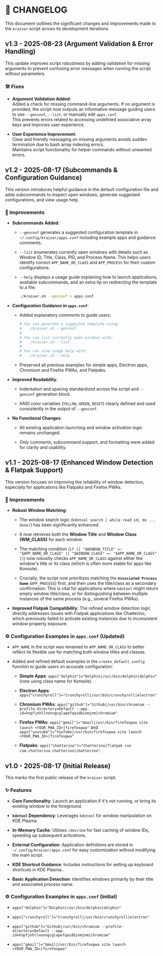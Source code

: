 # 📝 CHANGELOG

This document outlines the significant changes and improvements made to the `kraiser` script across its development iterations.

## v1.3 - 2025-08-23 (Argument Validation & Error Handling)

This update improves script robustness by adding validation for missing arguments to prevent confusing error messages when running the script without parameters.

### 🛠 Fixes

- **Argument Validation Added**:  
  Added a check for missing command-line arguments. If no argument is provided, the script now outputs an informative message guiding users to use `--genconf`, `--list`, or manually edit `apps.conf`.  
  This prevents errors related to accessing undefined associative array keys and improves user experience.

- **User Experience Improvement**:  
  Clear and friendly messaging on missing arguments avoids sudden termination due to bash array indexing errors.  
  Maintains script functionality for helper commands without unwanted errors.

## v1.2 - 2025-08-17 (Subcommands & Configuration Guidance)

This version introduces helpful guidance in the default configuration file and adds subcommands to inspect open windows, generate suggested configurations, and view usage help.

### 🚀 Improvements

* **Subcommands Added**:

  * `--genconf` generates a suggested configuration template in `~/.config/kraiser/apps.conf` including example apps and guidance comments.

  * `--list` enumerates currently open windows with details such as Window ID, Title, Class, PID, and Process Name. This helps users identify correct `APP_NAME_OR_CLASS` and `APP_PROCESS` for their custom configurations.

  * `--help` displays a usage guide explaining how to launch applications, available subcommands, and an extra tip on redirecting the template to a file:
  
    ```bash
    ./kraiser.sh --genconf > apps.conf
    ```

* **Configuration Guidance in `apps.conf`**:

  * Added explanatory comments to guide users:

    ```bash
    # You can generate a suggested template using:
    #   ./kraiser.sh --genconf
    #
    # You can list currently open windows with:
    #   ./kraiser.sh --list
    #
    # You can view usage help with:
    #   ./kraiser.sh --help
    ```

  * Preserved all previous examples for simple apps, Electron apps, Chromium and Firefox PWAs, and Flatpaks.

* **Improved Readability**:

  * Indentation and spacing standardized across the script and `--genconf` generation block.

  * ANSI color variables (`YELLOW`, `GREEN`, `RESET`) clearly defined and used consistently in the output of `--genconf`.

* **No Functional Changes**:

  * All existing application launching and window activation logic remains unchanged.

  * Only comments, subcommand support, and formatting were added for clarity and usability.

## v1.1 - 2025-08-17 (Enhanced Window Detection & Flatpak Support)

This version focuses on improving the reliability of window detection, especially for applications like Flatpaks and Firefox PWAs.

### 🚀 Improvements

* **Robust Window Matching**:

  * The window search logic (`kdotool search | while read id; do ... done)`) has been significantly enhanced.

  * It now retrieves both the **Window Title** and **Window Class (WM_CLASS)** for each window.

  * The matching condition (`if [[ "$WINDOW_TITLE" =~ "$APP_NAME_OR_CLASS" || "$WINDOW_CLASS" =~ "$APP_NAME_OR_CLASS" ]]`) now robustly checks `APP_NAME_OR_CLASS` against either the window's title or its class (which is often more stable for apps like Konsole).

  * Crucially, the script now prioritizes matching the **`Associated Process Name`** (`APP_PROCESS`) first, and then uses the title/class as a secondary confirmation. This is vital for applications where `kdotool` might return empty window title/class, or for distinguishing between multiple instances of the same process (e.g., several Firefox PWAs).

* **Improved Flatpak Compatibility**: The refined window detection logic directly addresses issues with Flatpak applications like Chatterino, which previously failed to activate existing instances due to inconsistent window property exposure.


### ⚙️ Configuration Examples in `apps.conf` (Updated)

* `APP_NAME` in the script was renamed to `APP_NAME_OR_CLASS` to better reflect its flexible use for matching both window titles and classes.

* Added and refined default examples in the `create_default_config` function to guide users on accurate configuration:

  * **Simple Apps**: `apps["dolphin"]="Dolphin|/usr/bin/dolphin|dolphin"` (now using class name for Konsole).

  * **Electron Apps**: `apps["crunchyroll"]="Crunchyroll|/usr/bin/crunchyroll|electron"`

  * **Chromium PWAs**: `apps["github"]="Github|/usr/bin/chromium --profile-directory=Default --app-id=hnpfjnhllnonngcglapefqaidbinmjnm|chromium"`

  * **Firefox PWAs**: `apps["gmail"]="Gmail|/usr/bin/firefoxpwa site launch <YOUR_PWA_ID>|firefoxpwa"` and `apps["youtube"]="YouTube|/usr/bin/firefoxpwa site launch <YOUR_PWA_ID>|firefoxpwa"`

  * **Flatpaks**: `apps["chatterino"]="Chatterino|flatpak run com.chatterino.chatterino|chatterino"`.


## v1.0 - 2025-08-17 (Initial Release)

This marks the first public release of the `kraiser` script.

### ✨ Features

* **Core Functionality**: Launch an application if it's not running, or bring its existing window to the foreground.

* **`kdotool` Dependency**: Leverages `kdotool` for window manipulation on KDE Plasma.

* **In-Memory Cache**: Utilizes `/dev/shm` for fast caching of window IDs, speeding up subsequent activations.

* **External Configuration**: Application definitions are stored in `~/.config/kraiser/apps.conf` for easy customization without modifying the main script.

* **KDE Shortcut Guidance**: Includes instructions for setting up keyboard shortcuts in KDE Plasma..

* **Basic Application Detection**: Identifies windows primarily by their title and associated process name.

### ⚙️ Configuration Examples in `apps.conf` (Initial)

* `apps["dolphin"]="Dolphin|/usr/bin/dolphin|dolphin"`

* `apps["crunchyroll"]="Crunchyroll|/usr/bin/crunchyroll|electron"`

* `apps["github"]="Github|/usr/bin/chromium --profile-directory=Default --app-id=hnpfjnhllnonngcglapefqaidbinmjnm|chromium"`

* `apps["gmail"]="Gmail|/usr/bin/firefoxpwa site launch <YOUR_PWA_ID>|firefoxpwa"`
